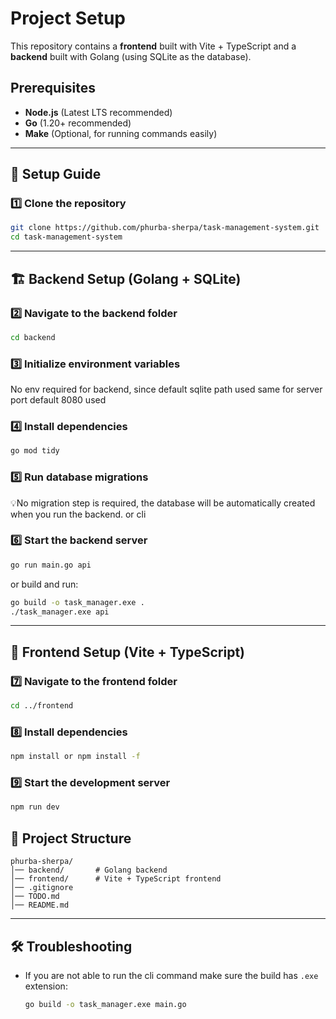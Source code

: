 # Project Setup

This repository contains a **frontend** built with Vite + TypeScript and a **backend** 
built with Golang (using SQLite as the database).

## Prerequisites

- **Node.js** (Latest LTS recommended)
- **Go** (1.20+ recommended)
- **Make** (Optional, for running commands easily)

---

## 🚀 Setup Guide

### 1️⃣ Clone the repository  
```sh
git clone https://github.com/phurba-sherpa/task-management-system.git
cd task-management-system
```

---

## 🏗 Backend Setup (Golang + SQLite)

### 2️⃣ Navigate to the backend folder
```sh
cd backend
```

### 3️⃣ Initialize environment variables  
No env required for backend, since default sqlite path used
same for server port default 8080 used

### 4️⃣ Install dependencies  
```sh
go mod tidy
```

### 5️⃣ Run database migrations  
💡No migration step is required, the database will be automatically created when you run the backend.
or cli 

### 6️⃣ Start the backend server  
```sh
go run main.go api
```
or build and run:
```sh
go build -o task_manager.exe .
./task_manager.exe api
```

---

## 🎨 Frontend Setup (Vite + TypeScript)

### 7️⃣ Navigate to the frontend folder  
```sh
cd ../frontend
```

### 8️⃣ Install dependencies  
```sh
npm install or npm install -f
```

### 9️⃣ Start the development server  
```sh
npm run dev
```

## 📂 Project Structure

```
phurba-sherpa/
│── backend/       # Golang backend
│── frontend/      # Vite + TypeScript frontend
│── .gitignore
│── TODO.md
│── README.md
```

---

## 🛠 Troubleshooting

- If you are not able to run the cli command make sure the build has `.exe` extension:
  ```sh
  go build -o task_manager.exe main.go


